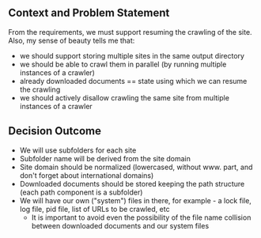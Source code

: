 ## Context and Problem Statement

From the requirements, we must support resuming the crawling of the site. Also, my sense of beauty tells me that:
* we should support storing multiple sites in the same output directory
* we should be able to crawl them in parallel (by running multiple instances of a crawler)
* already downloaded documents == state using which we can resume the crawling
* we should actively disallow crawling the same site from multiple instances of a crawler

## Decision Outcome

* We will use subfolders for each site
* Subfolder name will be derived from the site domain
* Site domain should be normalized (lowercased, without www. part, and don't forget about international domains)
* Downloaded documents should be stored keeping the path structure (each path component is a subfolder)
* We will have our own ("system") files in there, for example - a lock file, log file, pid file, list of URLs to be crawled, etc
  * It is important to avoid even the possibility of the file name collision between downloaded documents and our system files